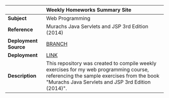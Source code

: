 |                       | Weekly Homeworks Summary Site                                                                                                                                                             |
| :-------------------- | :---------------------------------------------------------------------------------------------------------------------------------------------------------------------------------------- |
| **Subject**           | Web Programming                                                                                                                                                                           |
| **Reference**         | Murachs Java Servlets and JSP 3rd Edition (2014)                                                                                                                                          |
| **Deployment Source** | [BRANCH](https://github.com/kaytervn/Personal-Homeworks-Web/tree/main)                                                                                                                    |
| **Deployment**        | [LINK](https://kaytersite.onrender.com/WebProgramming)                                                                                                                                    |
| **Description**       | This repository was created to compile weekly exercises for my web programming course, referencing the sample exercises from the book "Murachs Java Servlets and JSP 3rd Edition (2014)". |
